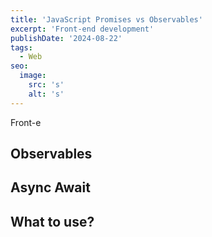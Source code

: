 ```yaml
---
title: 'JavaScript Promises vs Observables'
excerpt: 'Front-end development'
publishDate: '2024-08-22'
tags:
  - Web
seo:
  image:
    src: 's'
    alt: 's'
---
```


Front-e

## Observables

## Async Await

## What to use?
